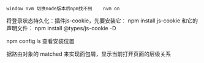 ```
window nvm 切换node版本后npm找不到    nvm on

```

将登录状态持久化：插件js-cookie，先要安装它： npm install js-cookie 和它的声明文件： npm install @types/js-cookie -D 

npm config ls 查看安装位置

据路由对象的 matched 来实现面包屑，显示当前打开页面的层级关系
